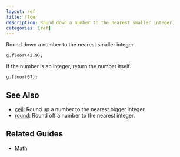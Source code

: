 ```yaml
---
layout: ref
title: floor
description: Round down a number to the nearest smaller integer.
categories: [ref]
---
```

Round down a number to the nearest smaller integer.

    g.floor(42.9);

If the number is an integer, return the number itself.

    g.floor(67);

## See Also
- [ceil](/ref/ceil.html): Round up a number to the nearest bigger integer. 
- [round](/ref/round.html): Round off a number to the nearest integer.

## Related Guides
- [Math](/guide/math.html)
